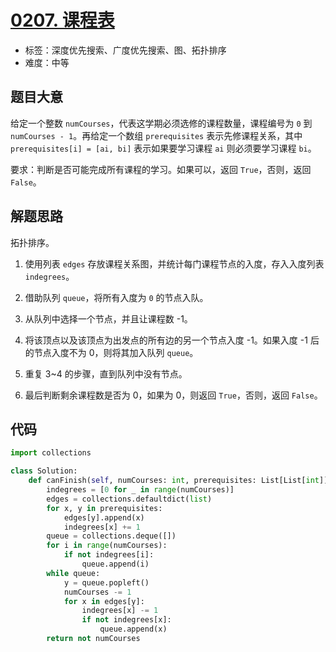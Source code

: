 # [0207. 课程表](https://leetcode-cn.com/problems/course-schedule/)

- 标签：深度优先搜索、广度优先搜索、图、拓扑排序
- 难度：中等

## 题目大意

给定一个整数 `numCourses`，代表这学期必须选修的课程数量，课程编号为 `0` 到 `numCourses - 1`。再给定一个数组 `prerequisites` 表示先修课程关系，其中 `prerequisites[i] = [ai, bi]` 表示如果要学习课程 `ai` 则必须要学习课程 `bi`。

要求：判断是否可能完成所有课程的学习。如果可以，返回 `True`，否则，返回 `False`。

## 解题思路

拓扑排序。

1. 使用列表 `edges` 存放课程关系图，并统计每门课程节点的入度，存入入度列表 `indegrees`。

2. 借助队列 `queue`，将所有入度为 `0` 的节点入队。

3. 从队列中选择一个节点，并且让课程数 -1。
4. 将该顶点以及该顶点为出发点的所有边的另一个节点入度 -1。如果入度 -1 后的节点入度不为 0，则将其加入队列 `queue`。
5. 重复 3~4 的步骤，直到队列中没有节点。
6. 最后判断剩余课程数是否为 0，如果为 0，则返回 `True`，否则，返回 `False`。

## 代码

```Python
import collections

class Solution:
    def canFinish(self, numCourses: int, prerequisites: List[List[int]]) -> bool:
        indegrees = [0 for _ in range(numCourses)]
        edges = collections.defaultdict(list)
        for x, y in prerequisites:
            edges[y].append(x)
            indegrees[x] += 1
        queue = collections.deque([])
        for i in range(numCourses):
            if not indegrees[i]:
                queue.append(i)
        while queue:
            y = queue.popleft()
            numCourses -= 1
            for x in edges[y]:
                indegrees[x] -= 1
                if not indegrees[x]:
                    queue.append(x)
        return not numCourses
```

